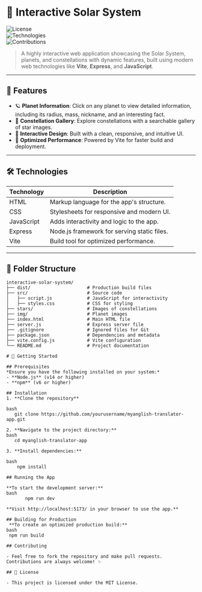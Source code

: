 # 🌌 Interactive Solar System

![License](https://img.shields.io/github/license/yourusername/interactive-solar-system?color=blue&style=for-the-badge)  
![Technologies](https://img.shields.io/badge/Technologies-HTML%20%7C%20CSS%20%7C%20JavaScript%20%7C%20Express%20%7C%20Vite-blue?style=for-the-badge)  
![Contributions](https://img.shields.io/badge/Contributions-Welcome-brightgreen?style=for-the-badge)

> A highly interactive web application showcasing the Solar System, planets, and constellations with dynamic features, built using modern web technologies like **Vite**, **Express**, and **JavaScript**.

---

## 🌟 Features

- 🪐 **Planet Information**: Click on any planet to view detailed information, including its radius, mass, nickname, and an interesting fact.  
- 🌌 **Constellation Gallery**: Explore constellations with a searchable gallery of star images.  
- 🎨 **Interactive Design**: Built with a clean, responsive, and intuitive UI.  
- 🚀 **Optimized Performance**: Powered by Vite for faster build and deployment.  

---

## 🛠️ Technologies

| Technology  | Description                               |
|-------------|-------------------------------------------|
| HTML        | Markup language for the app's structure.  |
| CSS         | Stylesheets for responsive and modern UI. |
| JavaScript  | Adds interactivity and logic to the app.  |
| Express     | Node.js framework for serving static files. |
| Vite        | Build tool for optimized performance.     |

---

## 📂 Folder Structure

```plaintext
interactive-solar-system/
├── dist/                     # Production build files
├── src/                      # Source code
│   ├── script.js             # JavaScript for interactivity
│   ├── styles.css            # CSS for styling
├── stars/                    # Images of constellations
├── img/                      # Planet images
├── index.html                # Main HTML file
├── server.js                 # Express server file
├── .gitignore                # Ignored files for Git
├── package.json              # Dependencies and metadata
├── vite.config.js            # Vite configuration
└── README.md                 # Project documentation

# 🚀 Getting Started

## Prerequisites
*Ensure you have the following installed on your system:*
- **Node.js** (v14 or higher)
- **npm** (v6 or higher)

## Installation
1. **Clone the repository**
   
bash
   git clone https://github.com/yourusername/myanglish-translator-app.git
   
2. **Navigate to the project directory:**
bash
   cd myanglish-translator-app
   
3. **Install dependencies:**
   
bash
    npm install
   
## Running the App

**To start the development server:**
bash
       npm run dev
   
**Visit http://localhost:5173/ in your browser to use the app.**

## Building for Production
 **To create an optimized production build:**
bash
 npm run build
 
## Contributing

- Feel free to fork the repository and make pull requests. Contributions are always welcome! ✨

## 📝 License

- This project is licensed under the MIT License.
